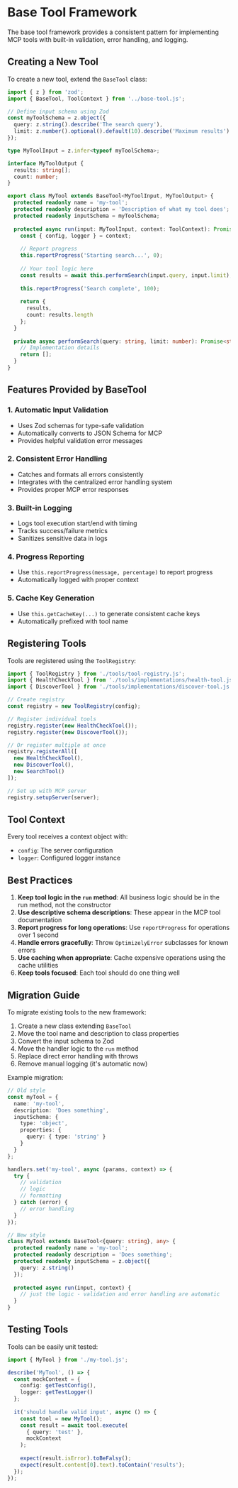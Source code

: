 # Base Tool Framework

The base tool framework provides a consistent pattern for implementing MCP tools with built-in validation, error handling, and logging.

## Creating a New Tool

To create a new tool, extend the `BaseTool` class:

```typescript
import { z } from 'zod';
import { BaseTool, ToolContext } from '../base-tool.js';

// Define input schema using Zod
const myToolSchema = z.object({
  query: z.string().describe('The search query'),
  limit: z.number().optional().default(10).describe('Maximum results')
});

type MyToolInput = z.infer<typeof myToolSchema>;

interface MyToolOutput {
  results: string[];
  count: number;
}

export class MyTool extends BaseTool<MyToolInput, MyToolOutput> {
  protected readonly name = 'my-tool';
  protected readonly description = 'Description of what my tool does';
  protected readonly inputSchema = myToolSchema;
  
  protected async run(input: MyToolInput, context: ToolContext): Promise<MyToolOutput> {
    const { config, logger } = context;
    
    // Report progress
    this.reportProgress('Starting search...', 0);
    
    // Your tool logic here
    const results = await this.performSearch(input.query, input.limit);
    
    this.reportProgress('Search complete', 100);
    
    return {
      results,
      count: results.length
    };
  }
  
  private async performSearch(query: string, limit: number): Promise<string[]> {
    // Implementation details
    return [];
  }
}
```

## Features Provided by BaseTool

### 1. Automatic Input Validation
- Uses Zod schemas for type-safe validation
- Automatically converts to JSON Schema for MCP
- Provides helpful validation error messages

### 2. Consistent Error Handling
- Catches and formats all errors consistently
- Integrates with the centralized error handling system
- Provides proper MCP error responses

### 3. Built-in Logging
- Logs tool execution start/end with timing
- Tracks success/failure metrics
- Sanitizes sensitive data in logs

### 4. Progress Reporting
- Use `this.reportProgress(message, percentage)` to report progress
- Automatically logged with proper context

### 5. Cache Key Generation
- Use `this.getCacheKey(...)` to generate consistent cache keys
- Automatically prefixed with tool name

## Registering Tools

Tools are registered using the `ToolRegistry`:

```typescript
import { ToolRegistry } from './tools/tool-registry.js';
import { HealthCheckTool } from './tools/implementations/health-tool.js';
import { DiscoverTool } from './tools/implementations/discover-tool.js';

// Create registry
const registry = new ToolRegistry(config);

// Register individual tools
registry.register(new HealthCheckTool());
registry.register(new DiscoverTool());

// Or register multiple at once
registry.registerAll([
  new HealthCheckTool(),
  new DiscoverTool(),
  new SearchTool()
]);

// Set up with MCP server
registry.setupServer(server);
```

## Tool Context

Every tool receives a context object with:
- `config`: The server configuration
- `logger`: Configured logger instance

## Best Practices

1. **Keep tool logic in the `run` method**: All business logic should be in the run method, not the constructor
2. **Use descriptive schema descriptions**: These appear in the MCP tool documentation
3. **Report progress for long operations**: Use `reportProgress` for operations over 1 second
4. **Handle errors gracefully**: Throw `OptimizelyError` subclasses for known errors
5. **Use caching when appropriate**: Cache expensive operations using the cache utilities
6. **Keep tools focused**: Each tool should do one thing well

## Migration Guide

To migrate existing tools to the new framework:

1. Create a new class extending `BaseTool`
2. Move the tool name and description to class properties
3. Convert the input schema to Zod
4. Move the handler logic to the `run` method
5. Replace direct error handling with throws
6. Remove manual logging (it's automatic now)

Example migration:

```typescript
// Old style
const myTool = {
  name: 'my-tool',
  description: 'Does something',
  inputSchema: {
    type: 'object',
    properties: {
      query: { type: 'string' }
    }
  }
};

handlers.set('my-tool', async (params, context) => {
  try {
    // validation
    // logic
    // formatting
  } catch (error) {
    // error handling
  }
});

// New style
class MyTool extends BaseTool<{query: string}, any> {
  protected readonly name = 'my-tool';
  protected readonly description = 'Does something';
  protected readonly inputSchema = z.object({
    query: z.string()
  });
  
  protected async run(input, context) {
    // just the logic - validation and error handling are automatic
  }
}
```

## Testing Tools

Tools can be easily unit tested:

```typescript
import { MyTool } from './my-tool.js';

describe('MyTool', () => {
  const mockContext = {
    config: getTestConfig(),
    logger: getTestLogger()
  };
  
  it('should handle valid input', async () => {
    const tool = new MyTool();
    const result = await tool.execute(
      { query: 'test' },
      mockContext
    );
    
    expect(result.isError).toBeFalsy();
    expect(result.content[0].text).toContain('results');
  });
});
```